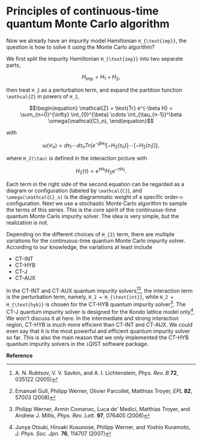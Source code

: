 # Principles of continuous-time quantum Monte Carlo algorithm

Now we already have an impurity model Hamiltonian ``H_{\text{imp}}``, the question is how to solve it using the Monte Carlo algorithm?

We first split the impurity Hamiltonian ``H_{\text{imp}}`` into two separate parts,

```math
\begin{equation}
H_{\text{imp}} = H_1 + H_2,
\end{equation}
```

then treat ``H_2`` as a perturbation term, and expand the partition function ``\mathcal{Z}`` in powers of ``H_2``,
```math
\begin{equation}
\mathcal{Z} =  \text{Tr} e^{-\beta H} = \sum_{n=0}^{\infty} \int_{0}^{\beta} \cdots \int_{\tau_{n-1}}^\beta \omega(\mathcal{C}_n),
\end{equation}
```
with
```math
\begin{equation}
\omega(\mathcal{C}_n)=d\tau_1 \cdots d\tau_n \text{Tr}\left\{ e^{-\beta H_1}[-H_2(\tau_n)]\cdots [-H_2(\tau_1)]\right\},
\end{equation}
```
where ``H_2(\tau)`` is defined in the interaction picture with

```math
\begin{equation}
H_2(\tau) = e^{\tau H_1} H_2 e^{-\tau H_1}.
\end{equation}
```

Each term in the right side of the second equation can be regarded as a diagram or configuration (labeled by ``\mathcal{C}``), and ``\omega(\mathcal{C}_n)`` is the diagrammatic weight of a specific order-``n`` configuration. Next we use a stochastic Monte Carlo algorithm to sample the terms of this series. This is the core spirit of the continuous-time quantum Monte Carlo impurity solver. The idea is very simple, but the realization is not.

Depending on the different choices of ``H_{2}`` term, there are multiple variations for the continuous-time quantum Monte Carlo impurity solver. According to our knowledge, the variations at least include

* CT-INT
* CT-HYB
* CT-J
* CT-AUX

In the CT-INT and CT-AUX quantum impurity solvers[^1][^2], the interaction term is the perturbation term, namely, ``H_2 = H_{\text{int}}``, while ``H_2 = H_{\text{hyb}}`` is chosen for the CT-HYB quantum impurity solver[^3]. The CT-J quantum impurity solver is designed for the Kondo lattice model only[^4]. We won't discuss it at here. In the intermediate and strong interaction region, CT-HYB is much more efficient than CT-INT and CT-AUX. We could even say that it is the most powerful and efficient quantum impurity solver so far. This is also the main reason that we only implemented the CT-HYB quantum impurity solvers in the ``i``QIST software package.

**Reference**

[^1]: A. N. Rubtsov, V. V. Savkin, and A. I. Lichtenstein, *Phys. Rev. B* **72**, 035122 (2005)

[^2]: Emanuel Gull, Philipp Werner, Olivier Parcollet, Matthias Troyer, *EPL* **82**, 57003 (2008)

[^3]: Philipp Werner, Armin Comanac, Luca de’ Medici, Matthias Troyer, and Andrew J. Millis, *Phys. Rev. Lett.* **97**, 076405 (2006)

[^4]: Junya Otsuki, Hiroaki Kusunose, Philipp Werner, and Yoshio Kuramoto, *J. Phys. Soc. Jpn.* **76**, 114707 (2007)
